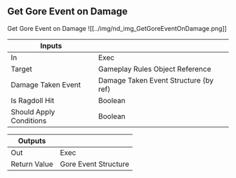 ## Get Gore Event on Damage
Get Gore Event on Damage
![[../img/nd_img_GetGoreEventOnDamage.png]]

|Inputs||
|--|--|
| In | Exec |
| Target | Gameplay Rules Object Reference |
| Damage Taken Event | Damage Taken Event Structure (by ref) |
| Is Ragdoll Hit | Boolean |
| Should Apply Conditions | Boolean |

|Outputs||
|--|--|
| Out | Exec |
| Return Value | Gore Event Structure |
